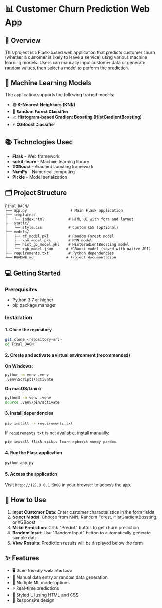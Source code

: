 # 📊 Customer Churn Prediction Web App

## 🚀 Overview

This project is a Flask-based web application that predicts customer churn (whether a customer is likely to leave a service) using various machine learning models. Users can manually input customer data or generate random values, then select a model to perform the prediction.

## 🧠 Machine Learning Models

The application supports the following trained models:

- 🟢 **K-Nearest Neighbors (KNN)**
- 🌲 **Random Forest Classifier**
- 📈 **Histogram-based Gradient Boosting (HistGradientBoosting)**
- ⚡ **XGBoost Classifier**

## 📚 Technologies Used

- **Flask** - Web framework
- **scikit-learn** - Machine learning library
- **XGBoost** - Gradient boosting framework
- **NumPy** - Numerical computing
- **Pickle** - Model serialization

## 🗂 Project Structure

```
Final_DACN/
├── app.py                    # Main Flask application
├── templates/
│   └── index.html           # HTML UI with form and layout
├── static/
│   └── style.css            # Custom CSS (optional)
├── models/
│   ├── rf_model.pkl         # Random Forest model
│   ├── knn_model.pkl        # KNN model
│   ├── hist_gb_model.pkl    # HistGradientBoosting model
│   └── xgb_model.json      # XGBoost model (saved with native API)
├── requirements.txt         # Python dependencies
└── README.md               # Project documentation
```

## 💻 Getting Started

### Prerequisites

- Python 3.7 or higher
- pip package manager

### Installation

#### 1. Clone the repository

```bash
git clone <repository-url>
cd Final_DACN
```

#### 2. Create and activate a virtual environment (recommended)

**On Windows:**
```bash
python -m venv .venv
.venv\Scripts\activate
```

**On macOS/Linux:**
```bash
python3 -m venv .venv
source .venv/bin/activate
```

#### 3. Install dependencies

```bash
pip install -r requirements.txt
```

If `requirements.txt` is not available, install manually:
```bash
pip install flask scikit-learn xgboost numpy pandas
```

#### 4. Run the Flask application

```bash
python app.py
```

#### 5. Access the application

Visit `http://127.0.0.1:5000` in your browser to access the app.

## 🎯 How to Use

1. **Input Customer Data**: Enter customer characteristics in the form fields
2. **Select Model**: Choose from KNN, Random Forest, HistGradientBoosting, or XGBoost
3. **Make Prediction**: Click "Predict" button to get churn prediction
4. **Random Input**: Use "Random Input" button to automatically generate sample data
5. **View Results**: Prediction results will be displayed below the form

## ✨ Features

- 🖥️ User-friendly web interface
- 📝 Manual data entry or random data generation
- 🤖 Multiple ML model options
- ⚡ Real-time predictions
- 🎨 Styled UI using HTML and CSS
- 📱 Responsive design

